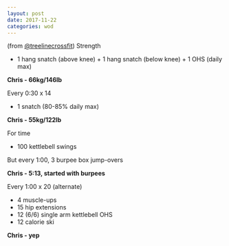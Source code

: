 ```yaml
---
layout: post
date: 2017-11-22
categories: wod
---
```


(from [@treelinecrossfit](http://www.treelinecrossfit.com)) Strength
- 1 hang snatch (above knee) + 1 hang snatch (below knee) + 1 OHS (daily max)

**Chris - <span>66kg/146lb</span>**

Every 0:30 x 14
- 1 snatch (80-85% daily max)

**Chris - <span>55kg/122lb</span>**

For time
- 100 kettlebell swings

But every 1:00, 3 burpee box jump-overs

**Chris - <span>5:13, started with burpees</span>**

Every 1:00 x 20 (alternate)
- 4 muscle-ups
- 15 hip extensions
- 12 (6/6) single arm kettlebell OHS
- 12 calorie ski

**Chris - <span>yep</span>**
